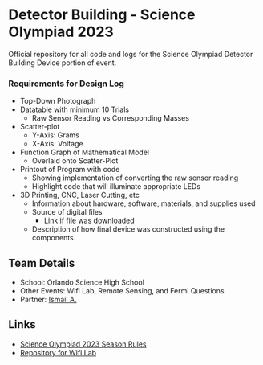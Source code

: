 
# Detector Building - Science Olympiad 2023

Official repository for all code and logs for the Science Olympiad Detector Building Device portion of event. 

### Requirements for Design Log
- Top-Down Photograph 
- Datatable with minimum 10 Trials 
    - Raw Sensor Reading vs Corresponding Masses 
- Scatter-plot  
    - Y-Axis: Grams 
    - X-Axis: Voltage 
- Function Graph of Mathematical Model 
     - Overlaid onto Scatter-Plot 
- Printout of Program with code 
    - Showing implementation of converting the raw sensor reading 
    - Highlight code that will illuminate appropriate LEDs
- 3D Printing, CNC, Laser Cutting, etc
    - Information  about hardware, software, materials, and supplies used 
    - Source of digital files 
        - Link if file was downloaded 
    - Description of how final device was constructed using the components. 



## Team Details
 - School: Orlando Science High School 
 - Other Events: Wifi Lab, Remote Sensing, and Fermi Questions 
 - Partner: [Ismail A.](https://github.com/Ismailnotsus) 
 


## Links

 - [Science Olympiad 2023 Season Rules](https://www.soinc.org/sites/default/files/2022-09/Science_Olympiad_Div_C_2023_Rules_Manual_Web.pdf)
 - [Repository for Wifi Lab](https://github.com/BlueMoon73/SciolyWifiLab2023/)
